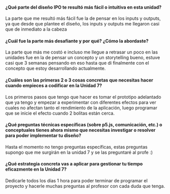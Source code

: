 #### ¿Qué parte del diseño IPO te resultó más fácil o intuitiva en esta unidad?

La parte que me resultó más fácil fue la de pensar en los inputs y outputs, ya que desde que plantee el diseño, los inputs y outputs me llegaron casi que de inmediato a la cabeza

#### ¿Cuál fue la parte más desafiante y por qué? ¿Cómo la abordaste?

La parte que más me costó e incluso me llegue a retrasar un poco en las unidades fue en la de pensar un concepto y un storytelling bueno, estuve casi que 3 semanas pensando en eso hasta que di finalmente con el concepto que estoy desarrollando actualmente.

#### ¿Cuáles son las primeras 2 o 3 cosas concretas que necesitas hacer cuando empieces a codificar en la Unidad 7?

Los primeros pasos que tengo que hacer es tomar el prototipo adelantado que ya tengo y empezar a experimentar con diferentes efectos para ver cuales no afectan tanto el rendimiento de la aplicación, luego programar que se inicie el efecto cuando 2 bolitas están cerca.

#### ¿Qué preguntas técnicas específicas (sobre p5.js, comunicación, etc.) o conceptuales tienes ahora mismo que necesitas investigar o resolver para poder implementar tu diseño?

Hasta el momento no tengo preguntas específicas, estas preguntas supongo que me surgirán en la unidad 7 y se las preguntaré al profe :)

#### ¿Qué estrategia concreta vas a aplicar para gestionar tu tiempo eficazmente en la Unidad 7?

Dedicarle todos los días 1 hora para poder terminar de programar el proyecto y hacerle muchas preguntas al profesor con cada duda que tenga. 
